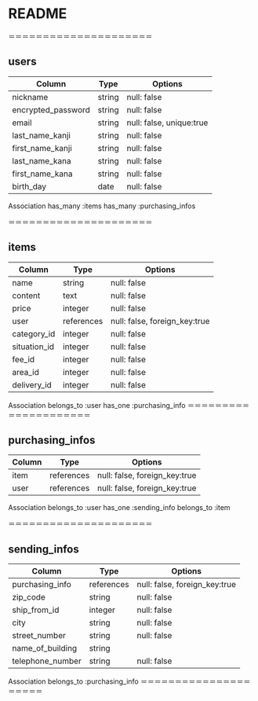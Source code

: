 # README

＝＝＝＝＝＝＝＝＝＝＝＝＝＝＝＝＝＝＝＝＝
## users

| Column             | Type       | Options                   |
| ------------------ | ---------- | ------------------------- | 
| nickname           | string	    | null: false               | 
| encrypted_password | string	    | null: false               | 
| email	             | string	    | null: false, unique:true  | 
| last_name_kanji	   | string	    | null: false               | 
| first_name_kanji	 | string	    | null: false               | 
| last_name_kana	   | string	    | null: false               | 
| first_name_kana	   | string	    | null: false               | 
| birth_day	         | date	      | null: false               | 

Association
has_many :items
has_many :purchasing_infos

＝＝＝＝＝＝＝＝＝＝＝＝＝＝＝＝＝＝＝＝＝
## items
| Column          | Type      | Options                     |
| ----------------| --------- | -------------------------   | 
|name	            |string	    |null: false|
|content    	    |text	      |null: false|
|price	          |integer	  |null: false|
|user	            |references	|null: false, foreign_key:true|
|category_id	    |integer	  |null: false|
|situation_id	    |integer	  |null: false|
|fee_id	          |integer	  |null: false|
|area_id	        |integer	  |null: false|
|delivery_id	    |integer	  |null: false|

Association
belongs_to :user
has_one :purchasing_info
＝＝＝＝＝＝＝＝＝＝＝＝＝＝＝＝＝＝＝＝＝

## purchasing_infos

| Column  | Type        | Options                      |
| --------| ---------   | -------------------------    | 
| item	  | references	| null: false, foreign_key:true| 
| user	  | references	| null: false, foreign_key:true| 

Association
belongs_to :user
has_one :sending_info
belongs_to :item

＝＝＝＝＝＝＝＝＝＝＝＝＝＝＝＝＝＝＝＝＝
## sending_infos

| Column          | Type              | Options                      |
| --------        | ---------         | -------------------------    | 
|purchasing_info  |	references	      |null: false, foreign_key:true | 
|zip_code	        |string	            |null: false                   | 
|ship_from_id	    |integer	          |null: false                   | 
|city	            |string	            |null: false                   | 
|street_number	  |string	            |null: false                   | 
|name_of_building	|string	            |                              | 
|telephone_number	|string	            |null: false                   |     

Association
belongs_to :purchasing_info
＝＝＝＝＝＝＝＝＝＝＝＝＝＝＝＝＝＝＝＝＝